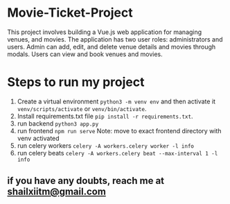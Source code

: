 # Movie-Ticket-Project
This project involves building a Vue.js web application for managing venues, and movies.
The application has two user roles: administrators and users. Admin can add, edit, and
delete venue details and movies through modals. Users can view and book venues and
movies.


# Steps to run my project
1. Create a virtual environment `python3 -m venv env` and then activate it `venv/scripts/activate` or `venv/bin/activate`.
2. Install requirements.txt file `pip install -r requirements.txt`.
3. run backend `python3 app.py`
4. run frontend `npm run serve` Note: move to exact frontend directory with venv activated
5. run celery workers `celery -A workers.celery worker -l info`
6. run celery beats `celery -A workers.celery beat --max-interval 1 -l info`

## if you have any doubts, reach me at shailxiitm@gmail.com


